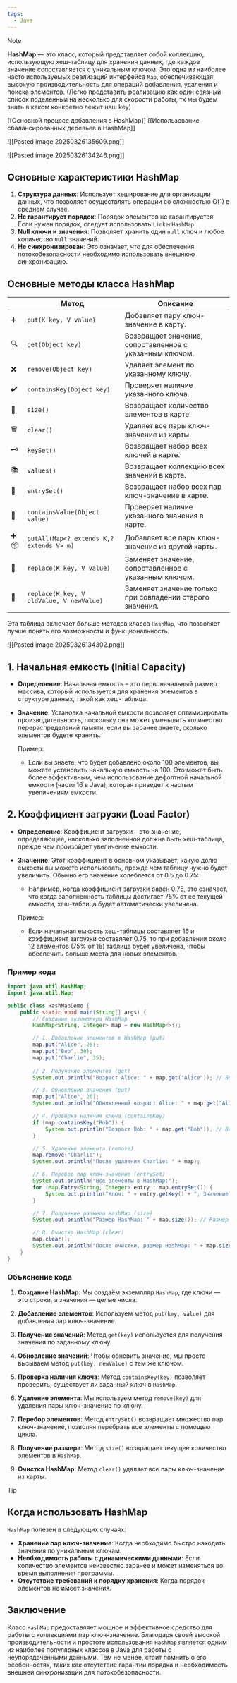 ```yaml
---
tags:
  - Java
---
```


> [!NOTE]
> **HashMap** — это класс, который представляет собой коллекцию, использующую хеш-таблицу для хранения данных, где каждое значение сопоставляется с уникальным ключом. Это одна из наиболее часто используемых реализаций интерфейса `Map`, обеспечивающая высокую производительность для операций добавления, удаления и поиска элементов. (Легко представить реализацию как один связный список поделенный на несколько для скорости работы, тк мы будем знать в каком конкретно лежит наш key)

[[Основной процесс добавления в HashMap]]
[[Использование сбалансированных деревьев в HashMap]]

![[Pasted image 20250326135609.png]]

![[Pasted image 20250326134246.png]]

## Основные характеристики HashMap

1. **Структура данных**: Использует хеширование для организации данных, что позволяет осуществлять операции со сложностью O(1) в среднем случае.
2. **Не гарантирует порядок**: Порядок элементов не гарантируется. Если нужен порядок, следует использовать `LinkedHashMap`.
3. **Null ключи и значения**: Позволяет хранить один `null` ключ и любое количество `null` значений.
4. **Не синхронизирован**: Это означает, что для обеспечения потокобезопасности необходимо использовать внешнюю синхронизацию.

## Основные методы класса HashMap

|     | Метод                                    | Описание                                                  |
| --- | ---------------------------------------- | --------------------------------------------------------- |
| ➕   | `put(K key, V value)`                    | Добавляет пару ключ-значение в карту.                     |
| 🔍  | `get(Object key)`                        | Возвращает значение, сопоставленное с указанным ключом.   |
| ❌   | `remove(Object key)`                     | Удаляет элемент по указанному ключу.                      |
| ✔️  | `containsKey(Object key)`                | Проверяет наличие указанного ключа.                       |
| 📏  | `size()`                                 | Возвращает количество элементов в карте.                  |
| 🗑️ | `clear()`                                | Удаляет все пары ключ-значение из карты.                  |
| 🗝️ | `keySet()`                               | Возвращает набор всех ключей в карте.                     |
| 📚  | `values()`                               | Возвращает коллекцию всех значений в карте.               |
| 🔗  | `entrySet()`                             | Возвращает набор всех пар ключ-значение в карте.          |
| 🧐  | `containsValue(Object value)`            | Проверяет наличие указанного значения в карте.            |
| ➕📦 | `putAll(Map<? extends K,? extends V> m)` | Добавляет все пары ключ-значение из другой карты.         |
| 🔄  | `replace(K key, V value)`                | Заменяет значение, сопоставленное с указанным ключом.     |
| 🔀  | `replace(K key, V oldValue, V newValue)` | Заменяет значение только при совпадении старого значения. |

Эта таблица включает больше методов класса `HashMap`, что позволяет лучше понять его возможности и функциональность.

![[Pasted image 20250326134302.png]]
## 1. Начальная емкость (Initial Capacity)

- **Определение**: Начальная емкость – это первоначальный размер массива, который используется для хранения элементов в структуре данных, такой как хеш-таблица.
- **Значение**: Установка начальной емкости позволяет оптимизировать производительность, поскольку она может уменьшить количество перераспределений памяти, если вы заранее знаете, сколько элементов будете хранить.
  
  Пример: 
  - Если вы знаете, что будет добавлено около 100 элементов, вы можете установить начальную емкость на 100. Это может быть более эффективным, чем использование дефолтной начальной емкости (часто 16 в Java), которая приведет к частым увеличениям емкости.

## 2. Коэффициент загрузки (Load Factor)

- **Определение**: Коэффициент загрузки – это значение, определяющее, насколько заполненной должна быть хеш-таблица, прежде чем произойдет увеличение емкости.
- **Значение**: Этот коэффициент в основном указывает, какую долю емкости вы можете использовать, прежде чем таблицу нужно будет увеличить. Обычно его значение колеблется от 0.5 до 0.75:
  - Например, когда коэффициент загрузки равен 0.75, это означает, что когда заполненность таблицы достигает 75% от ее текущей емкости, хеш-таблица будет автоматически увеличена.
  
  Пример:
  - Если начальная емкость хеш-таблицы составляет 16 и коэффициент загрузки составляет 0.75, то при добавлении около 12 элементов (75% от 16) таблица будет увеличена, чтобы обеспечить больше места для новых элементов.


### Пример кода

```java
import java.util.HashMap;
import java.util.Map;

public class HashMapDemo {
    public static void main(String[] args) {
        // Создание экземпляра HashMap
        HashMap<String, Integer> map = new HashMap<>();

        // 1. Добавление элементов в HashMap (put)
        map.put("Alice", 25);
        map.put("Bob", 30);
        map.put("Charlie", 35);
        
        // 2. Получение элементов (get)
        System.out.println("Возраст Alice: " + map.get("Alice")); // Возраст Alice: 25

        // 3. Обновление значения (put)
        map.put("Alice", 26);
        System.out.println("Обновленный возраст Alice: " + map.get("Alice")); // Обновленный возраст Alice: 26

        // 4. Проверка наличия ключа (containsKey)
        if (map.containsKey("Bob")) {
            System.out.println("Возраст Bob: " + map.get("Bob")); // Возраст Bob: 30
        }

        // 5. Удаление элемента (remove)
        map.remove("Charlie");
        System.out.println("После удаления Charlie: " + map);

        // 6. Перебор пар ключ-значение (entrySet)
        System.out.println("Все элементы в HashMap:");
        for (Map.Entry<String, Integer> entry : map.entrySet()) {
            System.out.println("Ключ: " + entry.getKey() + ", Значение: " + entry.getValue());
        }

        // 7. Получение размера HashMap (size)
        System.out.println("Размер HashMap: " + map.size()); // Размер HashMap: 2

        // 8. Очистка HashMap (clear)
        map.clear();
        System.out.println("После очистки, размер HashMap: " + map.size()); // Размер HashMap: 0
    }
}
```

### Объяснение кода

1. **Создание HashMap**: Мы создаём экземпляр `HashMap`, где ключи — это строки, а значения — целые числа.
  
2. **Добавление элементов**: Используем метод `put(key, value)` для добавления пар ключ-значение.
  
3. **Получение значений**: Метод `get(key)` используется для получения значения по заданному ключу.
  
4. **Обновление значений**: Чтобы обновить значение, мы просто вызываем метод `put(key, newValue)` с тем же ключом.

5. **Проверка наличия ключа**: Метод `containsKey(key)` позволяет проверить, существует ли заданный ключ в `HashMap`.

6. **Удаление элемента**: Мы используем метод `remove(key)` для удаления пары ключ-значение по ключу.

7. **Перебор элементов**: Метод `entrySet()` возвращает множество пар ключ-значение, позволяя перебрать все элементы с помощью цикла.

8. **Получение размера**: Метод `size()` возвращает текущее количество элементов в `HashMap`.

9. **Очистка HashMap**: Метод `clear()` удаляет все пары ключ-значение из карты.

> [!tip]
> ## Когда использовать HashMap
> 
> `HashMap` полезен в следующих случаях:
> 
> - **Хранение пар ключ-значение**: Когда необходимо быстро находить значения по уникальным ключам.
> - **Необходимость работы с динамическими данными**: Если количество элементов неизвестно заранее и может изменяться во время выполнения программы.
> - **Отсутствие требований к порядку хранения**: Когда порядок элементов не имеет значения.
> 

## Заключение

Класс `HashMap` предоставляет мощное и эффективное средство для работы с коллекциями пар ключ-значение. Благодаря своей высокой производительности и простоте использования `HashMap` является одним из наиболее популярных классов в Java для работы с неупорядоченными данными. Тем не менее, стоит помнить о его особенностях, таких как отсутствие гарантии порядка и необходимость внешней синхронизации для потокобезопасности.